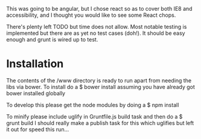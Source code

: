 This was going to be angular, but I chose react so as to cover both IE8 and accessibility, and I thought you would like to see some React chops.

There's plenty left TODO but time does not allow. Most notable testing is implemented but there are as yet no test cases (doh!). It should be easy enough and grunt is wired up to test.


Installation
============

The contents of the /www directory is ready to run apart from needing the libs via bower. To install do a 
$ bower install
assuming you have already got bower installed globally

To develop this please get the node modules by doing a 
$ npm install

To minify please include uglify in Gruntfile.js build task and then do a 
$ grunt build
I should really make a publish task for this which uglifies but left it out for speed this run...
